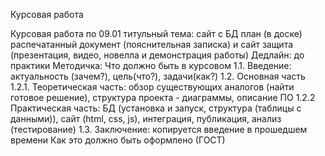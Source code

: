 Курсовая работа 
<p>
  Курсовая работа по 09.01 
  титульный 
  тема: сайт с БД план (в доске)
  распечатанный документ (пояснительная записка) и сайт
  защита (презентация, видео, новелла и демонстрация работы) 
  Дедлайн: до практики
  Методичка:
  Что должно быть в курсовом 
  1.1. Введение: актуальность (зачем?), цель(что?), задачи(как?) 
  1.2. Основная часть 
  1.2.1. Теоретическая часть: обзор существующих аналогов (найти готовое решение), структура проекта - диаграммы, описание ПО 
  1.2.2 Практическая часть: БД (установка и запуск, структура (таблицы с данными)), сайт (html, css, js), интеграция, публикация, анализ (тестирование)
  1.3. Заключение: копируется введение в прошедшем времени Как это должно быть оформлено (ГОСТ)
</p>
